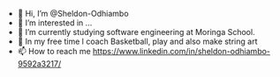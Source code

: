 - 👋 Hi, I’m @Sheldon-Odhiambo
- 👀 I’m interested in ...
- 🌱 I’m currently studying software engineering at Moringa School.
- 💞️ In my free time l coach Basketball, play and also make string art 
- 📫 How to reach me https://www.linkedin.com/in/sheldon-odhiambo-9592a3217/
<!---
Sheldon-Odhiambo/Sheldon-Odhiambo is a ✨ special ✨ repository because its `README.md` (this file) appears on your GitHub profile.
You can click the Preview link to take a look at your changes.
--->
